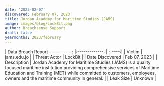 ```yaml
---
date: '2023-02-07'
discovered: February 07, 2023
title: Jordan Academy for Maritime Studies (JAMS)
image: images/blog/LockBit.png
author: Breachsense Support
draft: false
yearmonths: 2023/february
---
```


| Data Breach Report------------:     |:-------------:    | :-----:|
| Victim      | jams.edu.jo      | 
| Threat Actor      | LockBit      | 
| Date Discovered      | Feb 07, 2023      | 
| Description      | Jordan Academy for Maritime Studies (JAMS) is a quality focused maritime institution providing comprehensive services of Maritime Education and Training (MET) while committed to customers, employees, owners and the maritime community in general.      | 
| Leak Size      | Unknown      | 

